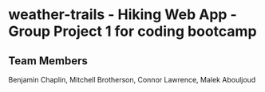 # weather-trails - Hiking Web App - Group Project 1 for coding bootcamp

## Team Members
Benjamin Chaplin, Mitchell Brotherson, Connor Lawrence, Malek Abouljoud 
